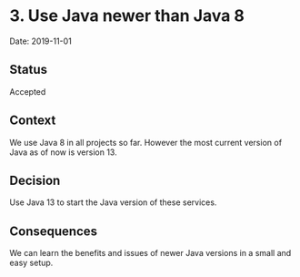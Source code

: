 # 3. Use Java newer than Java 8

Date: 2019-11-01

## Status

Accepted

## Context

We use Java 8 in all projects so far. However the most current version of Java as of now is version 13.

## Decision

Use Java 13 to start the Java version of these services.

## Consequences

We can learn the benefits and issues of newer Java versions in a small and easy setup.

